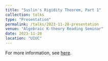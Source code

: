 ```yaml
---
title: "Suslin's Rigidity Theorem, Part 1"
collection: talks
type: "Presentation"
permalink: /talks/2023-11-28-presentation
venue: "Algebraic K-theory Reading Seminar"
date: 2023-11-28
location: "UIUC"
---
```


For more information, see [here](https://jiantongliu.github.io/597K/). 
